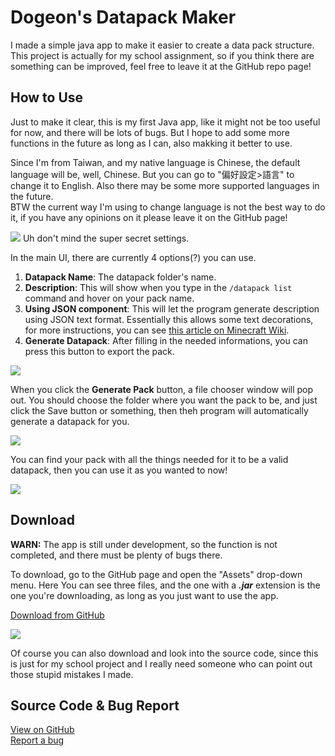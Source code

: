 # Dogeon's Datapack Maker

I made a simple java app to make it easier to create a data pack structure. This project is actually for my school assignment, so if you think there are something can be improved, feel free to leave it at the GitHub repo page\!

## How to Use

Just to make it clear, this is my first Java app, like it might not be too useful for now, and there will be lots of bugs. But I hope to add some more functions in the future as long as I can, also makking it better to use.

Since I'm from Taiwan, and my native language is Chinese, the default language will be, well, Chinese. But you can go to "偏好設定>語言" to change it to English. Also there may be some more supported languages in the future.  
BTW the current way I'm using to change language is not the best way to do it, if you have any opinions on it please leave it on the GitHub page\!

![](https://i.imgur.com/V5nLODI.png)
Uh don't mind the super secret settings.

In the main UI, there are currently 4 options(?) you can use.

1. **Datapack Name**: The datapack folder's name.
2. **Description**: This will show when you type in the `/datapack list` command and hover on your pack name.
3. **Using JSON component**: This will let the program generate description using JSON text format. Essentially this allows some text decorations, for more instructions, you can see [this article on Minecraft Wiki](https://minecraft.gamepedia.com/Raw_JSON_text_format).
4. **Generate Datapack**: After filling in the needed informations, you can press this button to export the pack.

![](https://i.imgur.com/KPEgVtE.png)

When you click the **Generate Pack** button, a file chooser window will pop out. You should choose the folder where you want the pack to be, and just click the Save button or something, then theh program will automatically generate a datapack for you.

![](https://i.imgur.com/Kd64GFf.png)

You can find your pack with all the things needed for it to be a valid datapack, then you can use it as you wanted to now\!

![](https://i.imgur.com/S6EA8SJ.png)

## Download
**WARN:** The app is still under development, so the function is not completed, and there must be plenty of bugs there.  

To download, go to the GitHub page and open the "Assets" drop-down menu. Here You can see three files, and the one with a ***.jar*** extension is the one you're downloading, as long as you just want to use the app.

[Download from GitHub][download]

![](https://i.imgur.com/qBhB8v8.png?1)

Of course you can also download and look into the source code, since this is just for my school project and I really need someone who can point out those stupid mistakes I made.

[download]: https://github.com/Dogeon188/Datapack-Builder/releases "Download"

## Source Code & Bug Report
[View on GitHub][src]  
[Report a bug][issues]

[src]: https://github.com/Dogeon188/Datapack-Builder "Source Code"
[issues]: https://github.com/Dogeon188/Datapack-Builder/issues "Issues"
